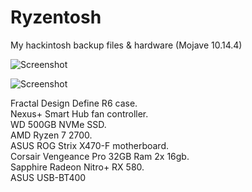 # Ryzentosh

My hackintosh backup files & hardware (Mojave 10.14.4)

![Screenshot](https://github.com/kdbaustert/ryzen-hackintosh/blob/master/images/about.png)

![Screenshot](https://github.com/kdbaustert/ryzen-hackintosh/blob/master/images/ryzentosh.jpg)

Fractal Design Define R6 case.  
Nexus+ Smart Hub fan controller.  
WD 500GB NVMe SSD.  
AMD Ryzen 7 2700.  
ASUS ROG Strix X470-F motherboard.  
Corsair Vengeance Pro 32GB Ram 2x 16gb.   
Sapphire Radeon Nitro+ RX 580.  
ASUS USB-BT400


